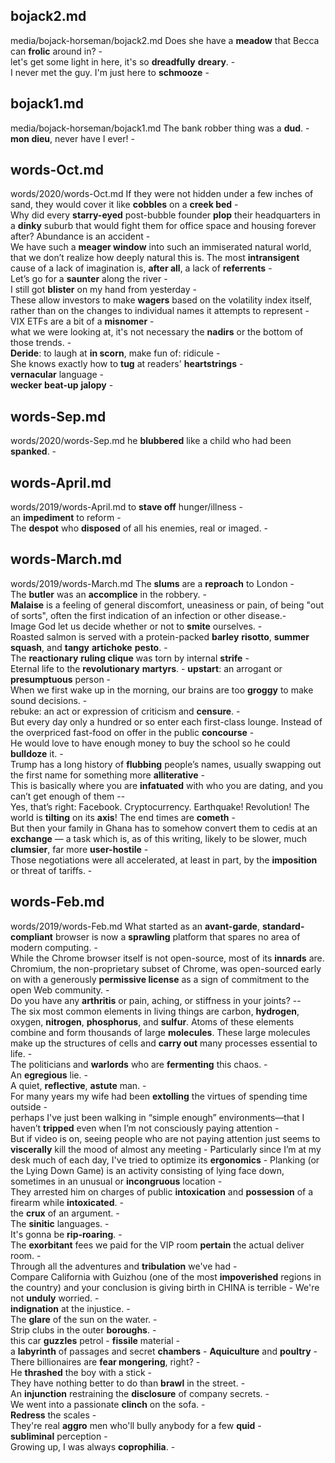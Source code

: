 ## bojack2.md ## 
media/bojack-horseman/bojack2.md
Does she have a **meadow** that Becca can **frolic** around in? -  
let's get some light in here, it's so **dreadfully** **dreary**. -  
I never met the guy. I'm just here to **schmooze** -  

## bojack1.md ## 
media/bojack-horseman/bojack1.md
The bank robber thing was a **dud**. -  
**mon dieu**, never have I ever! -  

## words-Oct.md ## 
words/2020/words-Oct.md
If they were not hidden under a few inches of sand, they would cover it like **cobbles** on a **creek bed** -  
Why did every **starry-eyed** post-bubble founder **plop** their headquarters in a **dinky** suburb that would fight them for office space and housing forever after? Abundance is an accident -  
We have such a **meager window** into such an immiserated natural world, that we don’t realize how deeply natural this is. The most **intransigent** cause of a lack of imagination is, **after all**, a lack of **referrents** -  
Let’s go for a **saunter** along the river -  
I still got **blister** on my hand from yesterday -  
These allow investors to make **wagers** based on the volatility index itself, rather than on the changes to individual names it attempts to represent -  
VIX ETFs are a bit of a **misnomer** -  
what we were looking at, it's not necessary the **nadirs** or the bottom of those trends. -  
**Deride**: to laugh at **in scorn**, make fun of: ridicule -  
She knows exactly how to **tug** at readers' **heartstrings** -  
**vernacular** language -  
**wecker** **beat-up** **jalopy** -  

## words-Sep.md ## 
words/2020/words-Sep.md
he **blubbered** like a child who had been **spanked**. -  

## words-April.md ## 
words/2019/words-April.md
to **stave off** hunger/illness -  
an **impediment** to reform -  
The **despot** who **disposed** of all his enemies, real or imaged. -  

## words-March.md ## 
words/2019/words-March.md
The **slums** are a **reproach** to London -   
The **butler** was an **accomplice** in the robbery. -  
**Malaise** is a feeling of general discomfort, uneasiness or pain, of being "out of sorts", often the first indication of an infection or other disease.-   
Image God let us decide whether or not to **smite** ourselves. -   
Roasted salmon is served with a protein-packed **barley** **risotto**, **summer squash**, and **tangy** **artichoke** **pesto**. -  
The **reactionary** **ruling clique** was torn by internal **strife** -  
Eternal life to the **revolutionary** **martyrs**.  - 
**upstart**: an arrogant or **presumptuous** person -  
When we first wake up in the morning, our brains are too **groggy** to make sound decisions. -  
rebuke: an act or expression of criticism and **censure**. -  
But every day only a hundred or so enter each first-class lounge. Instead of the overpriced fast-food on offer in the public **concourse** -  
He would love to have enough money to buy the school so he could **bulldoze** it. -  
Trump has a long history of **flubbing** people’s names, usually swapping out the first name for something more **alliterative** -  
This is basically where you are **infatuated** with who you are dating, and you can’t get enough of them --  
Yes, that’s right: Facebook. Cryptocurrency. Earthquake! Revolution! The world is **tilting** on its **axis**! The end times are **cometh** -  
But then your family in Ghana has to somehow convert them to cedis at an **exchange** — a task which is, as of this writing, likely to be slower, much **clumsier**, far more **user-hostile** -  
Those negotiations were all accelerated, at least in part, by the **imposition** or threat of tariffs. -  

## words-Feb.md ## 
words/2019/words-Feb.md
What started as an **avant-garde**, **standard-compliant** browser is now a **sprawling** platform that spares no area of modern computing. -   
While the Chrome browser itself is not open-source, most of its **innards** are. Chromium, the non-proprietary subset of Chrome, was open-sourced early on with a generously **permissive license** as a sign of commitment to the open Web community. -  
Do you have any **arthritis** or pain, aching, or stiffness in your joints? --  
The six most common elements in living things are carbon, **hydrogen**, oxygen, **nitrogen**, **phosphorus**, and **sulfur**. Atoms of these elements combine and form thousands of large **molecules**. These large molecules make up the structures of cells and **carry out** many processes essential to life. -   
The politicians and **warlords** who are **fermenting** this chaos. -   
An **egregious** lie. -  
A quiet, **reflective**, **astute** man. -   
For many years my wife had been **extolling** the virtues of spending time outside -   
perhaps I've just been walking in “simple enough” environments—that I haven’t **tripped** even when I’m not consciously paying attention -    
But if video is on, seeing people who are not paying attention just seems to **viscerally** kill the mood of almost any meeting - 
Particularly since I’m at my desk much of each day, I've tried to optimize its **ergonomics** - 
Planking (or the Lying Down Game) is an activity consisting of lying face down, sometimes in an unusual or **incongruous** location -  
They arrested him on charges of public **intoxication** and **possession** of a firearm while **intoxicated**. -   
the **crux** of an argument. -  
The **sinitic** languages. -   
It's gonna be **rip-roaring**. -   
The **exorbitant** fees we paid for the VIP room **pertain** the actual deliver room. -   
Through all the adventures and **tribulation** we've had -  
Compare California with Guizhou (one of the most **impoverished** regions in the country) and your conclusion is giving birth in CHINA is terrible - 
We're not **unduly** worried. -   
**indignation** at the injustice. -   
The **glare** of the sun on the water. -   
Strip clubs in the outer **boroughs**. -   
this car **guzzles** petrol - 
**fissile** material -   
a **labyrinth** of passages and secret **chambers** - 
**Aquiculture** and **poultry** - 
There billionaires are **fear mongering**, right? -   
He **thrashed** the boy with a stick -  
They have nothing better to do than **brawl** in the street. -   
An **injunction** restraining the **disclosure** of company secrets. -   
We went into a passionate **clinch** on the sofa. -   
**Redress** the scales -  
They're real **aggro** men who'll bully anybody for a few **quid** -   
**subliminal** perception -   
Growing up, I was always **coprophilia**. -   
